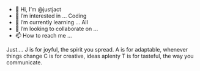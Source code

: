 - 👋 Hi, I’m @justjact
- 👀 I’m interested in ... Coding
- 🌱 I’m currently learning ... All
- 💞️ I’m looking to collaborate on ...
- 📫 How to reach me ...

<!---
justjact/justjact is a ✨ special ✨ repository because its `README.md` (this file) appears on your GitHub profile.
You can click the Preview link to take a look at your changes.
--->
Just....
J is for joyful, the spirit you spread.
A is for adaptable, whenever things change
C is for creative, ideas aplenty
T is for tasteful, the way you communicate.
